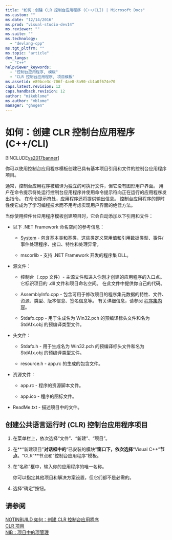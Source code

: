```yaml
---
title: "如何：创建 CLR 控制台应用程序 (C++/CLI) | Microsoft Docs"
ms.custom: ""
ms.date: "12/14/2016"
ms.prod: "visual-studio-dev14"
ms.reviewer: ""
ms.suite: ""
ms.technology: 
  - "devlang-cpp"
ms.tgt_pltfrm: ""
ms.topic: "article"
dev_langs: 
  - "C++"
helpviewer_keywords: 
  - "控制台应用程序, 模板"
  - "CLR 控制台应用程序, 项目模板"
ms.assetid: e89bce3c-706f-4ae0-8a90-cb1a0f674e70
caps.latest.revision: 12
caps.handback.revision: 12
author: "mikeblome"
ms.author: "mblome"
manager: "ghogen"
---
```

# 如何：创建 CLR 控制台应用程序 (C++/CLI)
[!INCLUDE[vs2017banner](../assembler/inline/includes/vs2017banner.md)]

你可以使用控制台应用程序模板创建已具有基本项目引用和文件的控制台应用程序项目。  
  
 通常，控制台应用程序被编译为独立的可执行文件，但它没有图形用户界面。 用户在命令提示符处运行控制台应用程序并使用命令提示符向正在运行的应用程序发出指令。 在命令提示符处，应用程序还将提供输出信息。 控制台应用程序的即时性使它成为了学习编程技术而不用考虑实现用户界面的绝佳方法。  
  
 当你使用控件台应用程序模板创建项目时，它会自动添加以下引用和文件：  
  
-   以下 .NET Framework 命名空间的参考信息：  
  
    -   [System](https://msdn.microsoft.com/en-us/library/system.appdomainmanager.appdomainmanager.aspx) \- 包含基本类和基类，这些类定义常用值和引用数据类型、事件\/事件处理程序、接口、特性和处理异常。  
  
    -   mscorlib \- 支持 .NET Framework 开发的程序集 DLL。  
  
-   源文件：  
  
    -   控制台（.cpp 文件）\- 主源文件和进入你刚才创建的应用程序的入口点。 它标识项目的 .dll 文件和项目命名空间。 在此文件中提供你自己的代码。  
  
    -   AssemblyInfo.cpp \- 包含可用于修改项目的程序集元数据的特性、文件、资源、类型、版本信息、签名信息等。 有关详细信息，请参阅 [程序集内容](../Topic/Assembly%20Contents.md)。  
  
    -   Stdafx.cpp \- 用于生成名为 Win32.pch 的预编译标头文件和名为 StdAfx.obj 的预编译类型文件。  
  
-   头文件：  
  
    -   Stdafx.h \- 用于生成名为 Win32.pch 的预编译标头文件和名为 StdAfx.obj 的预编译类型文件。  
  
    -   resource.h \- app.rc 的生成的包含文件。  
  
-   资源文件：  
  
    -   app.rc \- 程序的资源脚本文件。  
  
    -   app.ico \- 程序的图标文件。  
  
-   ReadMe.txt \- 描述项目中的文件。  
  
## 创建公共语言运行时 \(CLR\) 控制台应用程序项目  
  
1.  在菜单栏上，依次选择“文件”、“新建”、“项目”。  
  
2.  在**“新建项目”**对话框中的**“已安装的模块”**窗口下，依次选择**“Visual C\+\+”**节点、**“CLR”**节点和“控制台应用程序”模板。  
  
3.  在“名称”框中，输入你的应用程序的唯一名称。  
  
     你可以指定其他项目和解决方案设置，但它们都不是必需的。  
  
4.  选择“确定”按钮。  
  
## 请参阅  
 [NOTINBUILD 如何：创建 CLR 控制台应用程序](http://msdn.microsoft.com/zh-cn/b8af4197-e65f-4b17-b18e-b9e92965d026)   
 [CLR 项目](../ide/files-created-for-clr-projects.md)   
 [NIB：项目中的项管理](http://msdn.microsoft.com/zh-cn/762e606b-7f44-4b66-97a1-e30a703654a0)